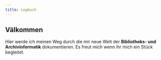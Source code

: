 ```yaml
---
title: Logbuch
---
```


## Välkommen 
Hier werde ich meinen Weg durch die mir neue Welt der **Bibliotheks- und Archivinformatik** dokumentieren. Es freut mich wenn ihr mich ein Stück begleitet.

